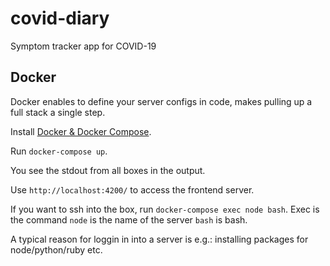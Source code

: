 # covid-diary
Symptom tracker app for COVID-19


## Docker

Docker enables to define your server configs in code, makes pulling up a full stack a single step.

Install [Docker & Docker Compose](https://docs.docker.com/compose/install/).

Run `docker-compose up`.

You see the stdout from all boxes in the output.

Use `http://localhost:4200/` to access the frontend server.

If you want to ssh into the box, run `docker-compose exec node bash`. Exec is the command `node` is the name of the server `bash` is bash.

A typical reason for loggin in into a server is e.g.: installing packages for node/python/ruby etc.
